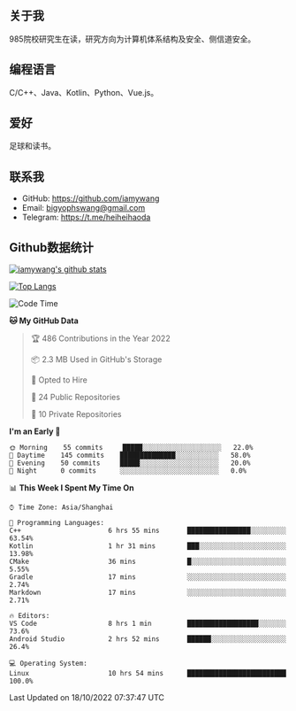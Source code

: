 ## 关于我

985院校研究生在读，研究方向为计算机体系结构及安全、侧信道安全。

## 编程语言

C/C++、Java、Kotlin、Python、Vue.js。

## 爱好

足球和读书。

## 联系我

- GitHub: https://github.com/iamywang
- Email: bigyophswang@gmail.com
- Telegram: https://t.me/heiheihaoda

## Github数据统计

[![iamywang's github stats](https://github-readme-stats.vercel.app/api?username=iamywang&count_private=true&show_icons=true)]()

[![Top Langs](https://github-readme-stats.vercel.app/api/top-langs/?username=iamywang&layout=compact)]()

<!--START_SECTION:waka-->
![Code Time](http://img.shields.io/badge/Code%20Time-607%20hrs%2028%20mins-blue)

**🐱 My GitHub Data** 

> 🏆 486 Contributions in the Year 2022
 > 
> 📦 2.3 MB Used in GitHub's Storage 
 > 
> 💼 Opted to Hire
 > 
> 📜 24 Public Repositories 
 > 
> 🔑 10 Private Repositories  
 > 
**I'm an Early 🐤** 

```text
🌞 Morning    55 commits     █████░░░░░░░░░░░░░░░░░░░░   22.0% 
🌆 Daytime    145 commits    ██████████████░░░░░░░░░░░   58.0% 
🌃 Evening    50 commits     █████░░░░░░░░░░░░░░░░░░░░   20.0% 
🌙 Night      0 commits      ░░░░░░░░░░░░░░░░░░░░░░░░░   0.0%

```


📊 **This Week I Spent My Time On** 

```text
⌚︎ Time Zone: Asia/Shanghai

💬 Programming Languages: 
C++                      6 hrs 55 mins       ████████████████░░░░░░░░░   63.54% 
Kotlin                   1 hr 31 mins        ███░░░░░░░░░░░░░░░░░░░░░░   13.98% 
CMake                    36 mins             █░░░░░░░░░░░░░░░░░░░░░░░░   5.55% 
Gradle                   17 mins             ░░░░░░░░░░░░░░░░░░░░░░░░░   2.74% 
Markdown                 17 mins             ░░░░░░░░░░░░░░░░░░░░░░░░░   2.71%

🔥 Editors: 
VS Code                  8 hrs 1 min         ██████████████████░░░░░░░   73.6% 
Android Studio           2 hrs 52 mins       ██████░░░░░░░░░░░░░░░░░░░   26.4%

💻 Operating System: 
Linux                    10 hrs 54 mins      █████████████████████████   100.0%

```


 Last Updated on 18/10/2022 07:37:47 UTC
<!--END_SECTION:waka-->
